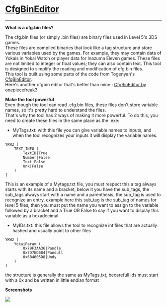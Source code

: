# [CfgBinEditor](https://github.com/Tiniifan/CfgBinEditor/releases/latest)
___________________________________________________________________________

**What is a cfg.bin files?**

The cfg.bin files (or simply .bin files) are binary files used in Level 5's 3DS games.  
These files are compiled binaries that look like a tag structure and store various variables used by the games. For example, they may contain data of Yokais in Yokai Watch or player data for Inazuma Eleven games. These files are not limited to integer or float values; they can also contain text. This tool is designed to simplify the reading and modification of cfg.bin files.  
This tool is built using some parts of the code from Togenyan's [CfgBinEditor](https://github.com/togenyan/CfgBinEditor).  
Here's another cfgbin editor that's better than mine : [CfgBinEditor by onepiecefreak3](https://github.com/onepiecefreak3/CfgBinEditor/releases/latest)

**Make the tool powerful**  
Even though the tool can read .cfg.bin files, these files don't store variable names, so it's pretty hard to understand the files.  
That's why the tool has 2 ways of making it more powerful. To do this, you need to create these files in the same place as the .exe:  
- MyTags.txt: with this file you can give variable names to inputs, and when the tool recognizes your inputs it will display the variable names.
```
YKW2 [
	TEXT_INFO (
		TextID|True
		Number|False
		Text|False
		Unk|False
	)
]
```
This is an example of a Mytags.txt file, you must respect this a tag always starts with its name and a bracket, below it you have the sub_tags, the sub_tags always start with a name and a parenthesis, the sub_tag is used to recognize an entry. example here this sub_tag is the sub_tag of names for level 5 files, then you must put the name you want to assign to the variable followed by a bracket and a True OR False to say if you want to display this variable as a hexadecimal.  
- MyIDs.txt: this file allows the tool to recognize int files that are actually hashed and usually point to other files
```
YKW2 [
	YokaiParam (
		0x79F3AA36|Pandle 
		0x7D7ED684|Pandull
		0x6B4605D8|Undy
	)
]
```
the structure is generally the same as MyTags.txt, becarefull ids must start with a 0x and be written in little endian format

**Screenshots**

![](https://github.com/Tiniifan/CfgBinEditor/assets/30804632/5b767c83-36d9-47f1-b34b-267b6f48d761)

